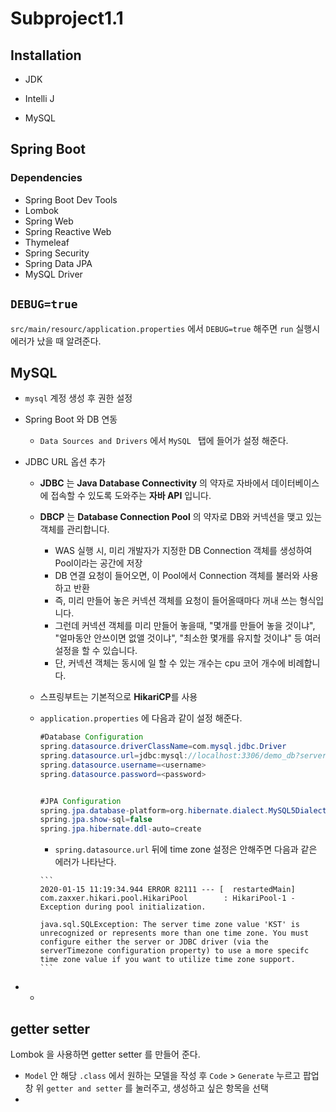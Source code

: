 # Subproject1.1

## Installation

-   JDK

-   Intelli J
-   MySQL

## Spring Boot

### Dependencies

-   Spring Boot Dev Tools
-   Lombok
-   Spring Web
-   Spring Reactive Web
-   Thymeleaf
-   Spring Security
-   Spring Data JPA
-   MySQL Driver

## ``DEBUG=true``

``src/main/resourc/application.properties`` 에서 ``DEBUG=true`` 해주면 ``run`` 실행시 에러가 났을 때 알려준다.

## MySQL

-   ``mysql`` 계정 생성 후 권한 설정

-   Spring Boot 와 DB 연동

    -   ``Data Sources and Drivers`` 에서 ``MySQL `` 탭에 들어가 설정 해준다.

-   JDBC URL 옵션 추가

    -   **JDBC** 는 **Java Database Connectivity** 의 약자로 자바에서 데이터베이스에 접속할 수 있도록 도와주는 **자바 API** 입니다.

    -   **DBCP** 는 **Database Connection Pool** 의 약자로 DB와 커넥션을 맺고 있는 객체를 관리합니다.

        -   WAS 실행 시, 미리 개발자가 지정한 DB Connection 객체를 생성하여 Pool이라는 공간에 저장
        -   DB 연결 요청이 들어오면, 이 Pool에서 Connection 객체를 불러와 사용하고 반환
        -   즉, 미리 만들어 놓은 커넥션 객체를 요청이 들어올때마다 꺼내 쓰는 형식입니다.
        -   그런데 커넥션 객체를 미리 만들어 놓을때, "몇개를 만들어 놓을 것이냐", "얼마동안 안쓰이면 없앨 것이냐", "최소한 몇개를 유지할 것이냐" 등 여러 설정을 할 수 있습니다.
        -   단, 커넥션 객체는 동시에 일 할 수 있는 개수는 cpu 코어 개수에 비례합니다.

    -   스프링부트는 기본적으로 **HikariCP**를 사용

    -   ``application.properties`` 에 다음과 같이 설정 해준다.

        ```java
        #Database Configuration
        spring.datasource.driverClassName=com.mysql.jdbc.Driver
        spring.datasource.url=jdbc:mysql://localhost:3306/demo_db?serverTimezone=Asia/Seoul
        spring.datasource.username=<username>
        spring.datasource.password=<password>
        
        
        #JPA Configuration
        spring.jpa.database-platform=org.hibernate.dialect.MySQL5Dialect
        spring.jpa.show-sql=false
        spring.jpa.hibernate.ddl-auto=create
        ```

        -    ``spring.datasource.url`` 뒤에 time zone 설정은 안해주면 다음과 같은 에러가 나타난다.

            ```
            2020-01-15 11:19:34.944 ERROR 82111 --- [  restartedMain] com.zaxxer.hikari.pool.HikariPool        : HikariPool-1 - Exception during pool initialization.
            
            java.sql.SQLException: The server time zone value 'KST' is unrecognized or represents more than one time zone. You must configure either the server or JDBC driver (via the serverTimezone configuration property) to use a more specifc time zone value if you want to utilize time zone support.
            ```





-   -   

## getter setter

Lombok 을 사용하면 getter setter 를 만들어 준다.

-   ``Model`` 안 해당 ``.class`` 에서 원하는 모델을 작성 후 ``Code`` > ``Generate`` 누르고 팝업창 위 ``getter and setter`` 를 눌러주고, 생성하고 싶은 항목을 선택
-   



